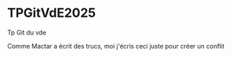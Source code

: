 # TPGitVdE2025
Tp Git du vde

Comme Mactar a écrit des trucs, moi j'écris ceci juste pour créer un conflit